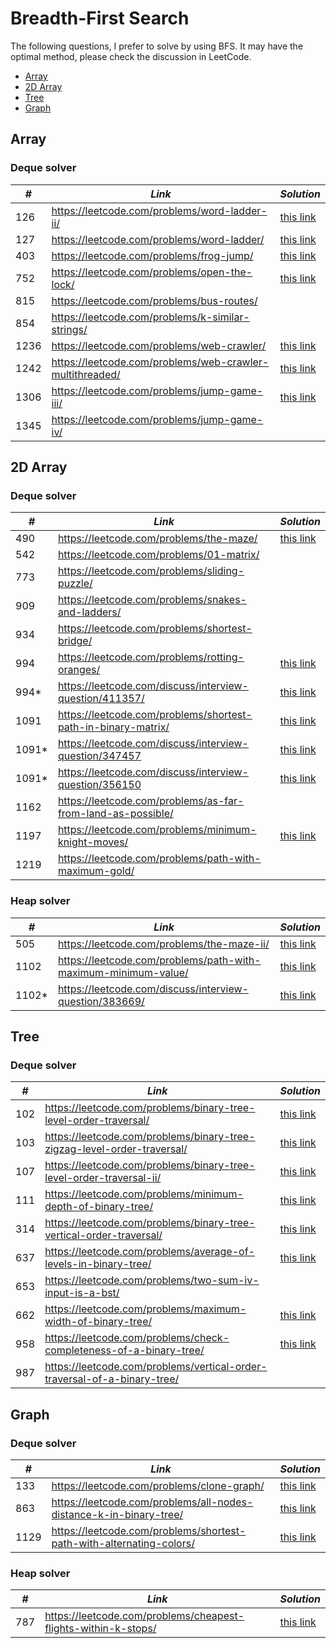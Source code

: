# Breadth-First Search

The following questions, I prefer to solve by using BFS. It may have the optimal method, please check the discussion in LeetCode.  

* [Array](##Array)
* [2D Array](##2D-Array)
* [Tree](##Tree)
* [Graph](##Graph)

## Array
### Deque solver

| *#* | *Link* | *Solution* |
| ---- | --------------------------------- | --------------------------------- |
| 126 | https://leetcode.com/problems/word-ladder-ii/ | [this link](../practice/solution/0126_word_ladder_ii.py) |
| 127 | https://leetcode.com/problems/word-ladder/ | [this link](../practice/solution/0127_word_ladder.py) |
| 403 | https://leetcode.com/problems/frog-jump/ | [this link](../practice/solution/0403_frog_jump.py) |
| 752 | https://leetcode.com/problems/open-the-lock/ | [this link](../practice/solution/0752_open_the_lock.py) |
| 815 | https://leetcode.com/problems/bus-routes/ | |
| 854 | https://leetcode.com/problems/k-similar-strings/ | |
| 1236 | https://leetcode.com/problems/web-crawler/ | [this link](../practice/solution/1236_web_crawler.py) |
| 1242 | https://leetcode.com/problems/web-crawler-multithreaded/ | [this link](../practice/solution/1242_web_crawler_multithreaded.py) | 
| 1306 | https://leetcode.com/problems/jump-game-iii/ | [this link](../practice/solution/1306_jump_game_iii.py) |
| 1345 | https://leetcode.com/problems/jump-game-iv/ | |

## 2D Array
### Deque solver

| *#* | *Link* | *Solution* |
| ---- | --------------------------------- | --------------------------------- |
| 490 | https://leetcode.com/problems/the-maze/ | [this link](../practice/solution/0490_the_maze.py) |
| 542 | https://leetcode.com/problems/01-matrix/ | |
| 773 | https://leetcode.com/problems/sliding-puzzle/ | |
| 909 | https://leetcode.com/problems/snakes-and-ladders/ | |
| 934 | https://leetcode.com/problems/shortest-bridge/ | | 
| 994 | https://leetcode.com/problems/rotting-oranges/ | [this link](../practice/solution/0994_rotting_oranges.py) |
| 994* | https://leetcode.com/discuss/interview-question/411357/ | [this link](../practice/a/min_hour.py) |
| 1091 | https://leetcode.com/problems/shortest-path-in-binary-matrix/ | [this link](../practice/solution/1091_shortest_path_in_binary_matrix.py) |
| 1091* | https://leetcode.com/discuss/interview-question/347457 | [this link](../practice/a/treasure_island.py) |
| 1091* | https://leetcode.com/discuss/interview-question/356150 | [this link](../practice/a/treasure_island_ii.py) |
| 1162 | https://leetcode.com/problems/as-far-from-land-as-possible/ | |
| 1197 | https://leetcode.com/problems/minimum-knight-moves/ | [this link](../practice/solution/1197_minimum_knight_moves.py) |
| 1219 | https://leetcode.com/problems/path-with-maximum-gold/ | |

### Heap solver

| *#* | *Link* | *Solution* |
| ---- | --------------------------------- | --------------------------------- |
| 505 | https://leetcode.com/problems/the-maze-ii/ | [this link](../practice/solution/0505_the_maze_ii.py) |
| 1102 | https://leetcode.com/problems/path-with-maximum-minimum-value/ | [this link](../practice/solution/1102_path_with_maximum_minimum_value.py) |
| 1102* | https://leetcode.com/discuss/interview-question/383669/ | [this link](../practice/a/max_of_min_altitudes.py) | 

## Tree
### Deque solver

| *#* | *Link* | *Solution* |
| ---- | --------------------------------- | --------------------------------- |
| 102 | https://leetcode.com/problems/binary-tree-level-order-traversal/ | [this link](../practice/solution/0102_binary_tree_level_order_traversal.py) |
| 103 | https://leetcode.com/problems/binary-tree-zigzag-level-order-traversal/ | [this link](../practice/solution/0103_binary_tree_zigzag_level_order_traversal.py) |
| 107 | https://leetcode.com/problems/binary-tree-level-order-traversal-ii/ | [this link](../practice/solution/0107_binary_tree_level_order_traversal_ii.py) | 
| 111 | https://leetcode.com/problems/minimum-depth-of-binary-tree/ | [this link](../practice/solution/0111_minimum_depth_of_binary_tree.py) |
| 314 | https://leetcode.com/problems/binary-tree-vertical-order-traversal/ | [this link](../practice/solution/0314_binary_tree_vertical_order_traversal.py) |
| 637 | https://leetcode.com/problems/average-of-levels-in-binary-tree/ | [this link](../practice/solution/0637_average_of_levels_in_binary_tree.py) |
| 653 | https://leetcode.com/problems/two-sum-iv-input-is-a-bst/ | |
| 662 | https://leetcode.com/problems/maximum-width-of-binary-tree/ | [this link](../practice/solution/0662_maximum_width_of_binary_tree.py) |
| 958 | https://leetcode.com/problems/check-completeness-of-a-binary-tree/ | [this link](../practice/solution/0958_check_completeness_of_a_binary_tree.py) |
| 987 | https://leetcode.com/problems/vertical-order-traversal-of-a-binary-tree/ | |

## Graph
### Deque solver
| *#* | *Link* | *Solution* |
| ---- | --------------------------------- | --------------------------------- |
| 133 | https://leetcode.com/problems/clone-graph/ | [this link](../practice/solution/0133_clone_graph.py) |
| 863 | https://leetcode.com/problems/all-nodes-distance-k-in-binary-tree/ | [this link](../practice/solution/0863_all_nodes_distance_k_in_binary_tree.py) |
| 1129 | https://leetcode.com/problems/shortest-path-with-alternating-colors/ | [this link](../practice/solution/1129_shortest_path_with_alternating_colors.py) |

### Heap solver

| *#* | *Link* | *Solution* |
| ---- | --------------------------------- | --------------------------------- |
| 787 | https://leetcode.com/problems/cheapest-flights-within-k-stops/ | [this link](../practice/solution/0787_cheapest_flights_within_k_stops.py) |